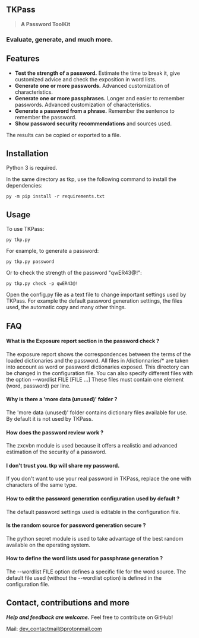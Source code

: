 ## TKPass

> **A Password ToolKit**

### Evaluate, generate, and much more.

## Features

 - __Test the strength of a password.__ Estimate the time to break it, give customized advice and check the exposition in word lists.
 - __Generate one or more passwords.__ Advanced customization of characteristics.
 - __Generate one or more passphrases.__ Longer and easier to remember passwords. Advanced customization of characteristics.
 - __Generate a password from a phrase.__ Remember the sentence to remember the password.
 - __Show password security recommendations__ and sources used.

The results can be copied or exported to a file.

## Installation

Python 3 is required.

In the same directory as tkp, use the following command to install the dependencies:

    py -m pip install -r requirements.txt


## Usage

To use TKPass:

    py tkp.py

For example, to generate a password:

    py tkp.py password

Or to check the strength of the password "qwER43@!":

    py tkp.py check -p qwER43@!

Open the config.py file as a text file to change important settings used by TKPass.
For example the default password generation settings, the files used, the automatic copy and many other things.

## FAQ

#### What is the Exposure report section in the password check ?

The exposure report shows the correspondences between the terms of the loaded dictionaries and the password.
All files in /dictionnaries/* are taken into account as word or password dictionaries exposed.
This directory can be changed in the configuration file.
You can also specify different files with the option --wordlist FILE [FILE ...]
These files must contain one element (word, password) per line.

#### Why is there a 'more data (unused)' folder ?

The 'more data (unused)' folder contains dictionary files available for use.
By default it is not used by TKPass.

#### How does the password review work ?

The zxcvbn module is used because it offers a realistic and advanced estimation of the security of a password.

#### I don't trust you. tkp will share my password.

 If you don't want to use your real password in TKPass, replace the one with characters of the same type.

#### How to edit the password generation configuration used by default ?

The default password settings used is editable in the configuration file.

#### Is the random source for password generation secure ?

The python secret module is used to take advantage of the best random available on the operating system.

#### How to define the word lists used for passphrase generation ?

The --wordlist FILE option defines a specific file for the word source.
The default file used (without the --wordlist option) is defined in the configuration file.

## Contact, contributions and more

***Help and feedback are welcome.*** Feel free to contribute on GitHub!

Mail: dev_contactmail@protonmail.com
